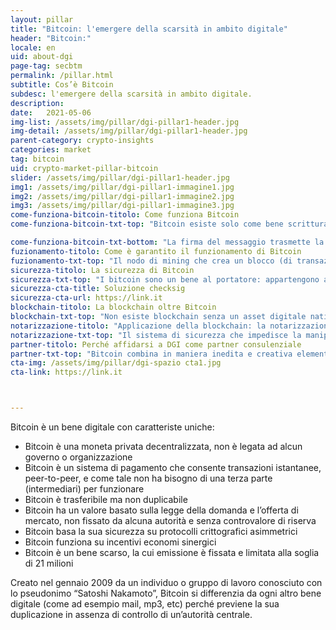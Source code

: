 ```yaml
---
layout: pillar
title: "Bitcoin: l'emergere della scarsità in ambito digitale"
header: "Bitcoin:"
locale: en
uid: about-dgi
page-tag: secbtm
permalink: /pillar.html
subtitle: Cos’è Bitcoin
subdesc: l'emergere della scarsità in ambito digitale.
description: 
date:   2021-05-06
img-list: /assets/img/pillar/dgi-pillar1-header.jpg
img-detail: /assets/img/pillar/dgi-pillar1-header.jpg
parent-category: crypto-insights
categories: market
tag: bitcoin
uid: crypto-market-pillar-bitcoin
slider: /assets/img/pillar/dgi-pillar1-header.jpg
img1: /assets/img/pillar/dgi-pillar1-immagine1.jpg
img2: /assets/img/pillar/dgi-pillar1-immagine2.jpg
img3: /assets/img/pillar/dgi-pillar1-immagine3.jpg
come-funziona-bitcoin-titolo: Come funziona Bitcoin 
come-funziona-bitcoin-txt-top: "Bitcoin esiste solo come bene scritturale, transazione registrata su un libro mastro digitale pubblico, chiamato blockchain. Questo registro delle transazioni bitcoin tiene traccia di tutte le transazioni nel tempo, e ne permette il trasferimento da un detentore ad un altro, in maniera totalmente trasparente, annotando tutti i cambi di proprietà.<br><br>Per trasferire bitcoin si usa la crittografia asimmetrica basata su chiave privata e chiave pubblica, sistema utilizzato nell’ambito della sicurezza informatica per codificare e decodificare i messaggi (tipico della firma digitale). La crittografia asimmetrica associa a ciascun detentore di bitcoin due chiavi matematicamente collegate tra loro: la chiave privata, usata per generare la firma digitale di una transazione, e la chiave pubblica, usata da terzi per verificare la firma digitale stessa. <br><br>La transazione è un messaggio che contiene la quantità di bitcoin da trasferire e l’indirizzo del destinatario, in forma esplicita, e la chiave pubblica, l’informazione identificativa del mittente, in forma implicita. Il messaggio è firmato dal mittente con la propria chiave privata."

come-funziona-bitcoin-txt-bottom: "La firma del messaggio trasmette la transazione alla reta Bitcoin, dove ne viene controllata la validità: la chiave pubblica permette infatti di constatare se i bitcoin che si vogliono trasferire siano effettivamente nella disponibilità dell’indirizzo corrispondente e quindi ultimamente del detentore della corrispondente chiave privata usata per firmare la transazione.<br><br>Se la transazione è quindi complessivamente valida, viene registrata sulla blockchain mettendo i bitcoin trasferiti a disposizione di un nuovo indirizzo. Questo nuovo indirizzo deriva anch’esso da una chiave pubblica, la cui corrispondente chiave privata è a quel punto la sola che potrà spenderli ulteriormente.<br><br>Ogni transazione è validata da tutti i nodi della rete, ma la sua finalizzazione avviene quando entra nel registro transazionale, la blockchain, cioè catena di blocchi. Le transazioni sono, infatti, accorpate in blocchi concatenati sequenzialmente, il che permette il controllo di tutte le transazioni passate, presenti e future. I blocchi possono essere creati da qualsiasi nodo della rete Bitcoin (in questo caso chiamato nodo di mining, o miner), a patto che fornisca la proof-of-work prevista dal protocollo, cioè la prova di aver effettuato il lavoro computazionale necessario. <br><br>Dal momento in cui la transazione è finalizzata, i Bitcoin sono a disposizione del beneficiario della transazione. <br><br>Si fa, quindi, riferimento a Bitcoin (con la b maiuscola) per il protocollo, il software, mentre per bitcoin (con la b minuscola) si intende la valuta, l’unità del bene digitale: i bitcoin sono trasferiti usando il protocollo Bitcoin."
fuzionamento-titolo: Come è garantito il funzionamento di Bitcoin
fuzionamento-txt-top: "Il nodo di mining che crea un blocco (di transazioni) è ricompensato con l’emissione di nuovi bitcoin, attraverso una transazione speciale (coinbase) inclusa nello stesso blocco: questo incentivo economico motiva i nodi di mining a svolgere questo lavoro computazionale, e viene utilizzato anche per coprire i costi del mantenimento della rete Bitcoin.<br><br>Questa remunerazione è inoltre cruciale per incentivare il comportamento onesto dei miner: se un blocco contenesse transazioni invalide (o transazioni “valide” che tentano però di spendere due volte gli stessi bitcoin) verrebbe rigettato dagli altri nodi come invalido, con l’effetto di annullare anche la ricompensa del miner contenuta nel blocco. <br><br>È l’accumularsi di questo lavoro che rende sicura la blockchain: i miner competono per la l’incentivo economico ed investono in potenza computazionale; maggiore potenza computazionale rende il network più sicuro; maggiore sicurezza fa crescere il valore di bitcoin; la remunerazione di signoraggio diventa quindi ancora più appetibile per i miner."
sicurezza-titolo: La sicurezza di Bitcoin
sicurezza-txt-top: "I bitcoin sono un bene al portatore: appartengono a chi è tecnicamente capace di spenderli, cioè di trasferirli ad altri. Ciò significa, sulla base del protocollo Bitcoin, che i bitcoin appartengono a chi possiede la chiave privata. <br><br>La chiave privata deve quindi restare segreta, ed essere conservata in modo sicuro: chiunque ne abbia accesso può firmare con quella una disposizione di trasferimento e la firma è verificabile da tutti i nodi utilizzando la corrispondente chiave pubblica. Ciò significa che chiunque entri in possesso, in qualsiasi modo, delle chiavi private può rubare i bitcoin ad esse associati; inoltre, se si perdono le chiavi private, i bitcoin sono persi e non c’è alcun modo per recuperarli, perché le transazioni non sono reversibili o in alcun modo alterabili. <br><br>La gestione personale delle chiavi private è possibile tramite diversi strumenti, come per esempio software wallet o hardware wallet. Quando il patrimonio in bitcoin inizia ad essere consistente è però opportuno valutate servizi di custodia professionali: oltre a garantire la sicurezza di bitcoin, anche attraverso coperture assicurative, ne consentono il trasferimento nell’asse ereditario. <br><br>La scelta di un custode professionale deve essere basata su pochi ma importanti fattori: conformità regolamentare, trasparenza nel dimostrare l’effettiva giacenza dei bitcoin ricevuti in custodia, indipendenza tra il capitale aziendale e i bitcoin detenuti sotto custodia."
sicurezza-cta-title: Soluzione checksig
sicurezza-cta-url: https://link.it
blockchain-titolo: La blockchain oltre Bitcoin 
blockchain-txt-top: "Non esiste blockchain senza un asset digitale nativo. La blockchain in sé è solo una struttura dati poco flessibile, disegnata per rendere complicata la sua manipolazione. Rappresenta un “registro condiviso” (nel caso di bitcoin il registro delle transazioni) su cui i nodi della rete raggiungono il consenso. <br><br>Il consenso distribuito in rete è un problema di computer science sostanzialmente irrisolvibile; bitcoin lo risolve con lo stratagemma di teoria dei giochi spiegato prima: un incentivo economico affinché i nodi della rete siano onesti. Questo è possibile solo avendo un asset digitale nativo sulla blockchain, quindi sfruttando la ricchezza che origina dal signoraggio per incentivare l’onestà e coprire i costi del network. È invece un grande bluff parlare di “registro condiviso” senza spiegare come si possa raggiungere il consenso sullo stesso.<br><br>Non abbiamo ancora visto alcuna applicazione concreta della chimera nota come “blockchain senza bitcoin”. Nulla nemmeno da consorzi come R3, HyperLedger o l’Enterprise Ethereum Alliance, che hanno ottenuto investimenti per centinaia di milioni ed hanno tra i partecipanti tutte le principali istituzioni finanziarie, società tecnologiche e di consulenza. <br><br>Sebbene queste ed altre iniziative abbiano importanti obiettivi industriali, per esempio il miglioramento di processi tradizionali, tali obiettivi non sono tecnicamente ottenibili attraverso implementazioni che puntano sulla blockchain senza bitcoin. In questi casi, si allude alla tecnologia blockchain in riferimento al possibile rafforzamento di processi esistenti con tecniche crittografiche rese popolari da bitcoin. <br><br>L’unica applicazione non monetaria di bitcoin che rispetta il protocollo informatico è la cosiddetta notarizzazione."
notarizzazione-titolo: "Applicazione della blockchain: la notarizzazione"
notarizzazione-txt-top: "Il sistema di sicurezza che impedisce la manipolazione della transazione bitcoin garantisce anche l’immutabilità e la datazione (marcatura temporale) non ripudiabile dell’hash-value. L’hash-value di una base dati, cioè un identificativo equivalente ad una univoca impronta digitale, viene associato ad una transazione bitcoin, come se venisse scritto nel campo “causale” della transazione. <br><br>La notarizzazione è l’implicita certificazione dell’esistenza di quella base dati, e ne consente la pubblica verifica di mancata alterazione e di datazione.<br><br>Esiste anche un protocollo aperto, OpenTimestamps, che definisce uno standard di notarizzazione estremamente scalabile che non impatta negativamente sul funzionamento del network bitcoin. <br><br>La notarizzazione può sembrare banale... in realtà è molto potente poiché nel futuro il mondo potrebbe “parassitare” la sicurezza di bitcoin per mettere in sicurezza tutte le basi dati ed altri sistemi transazionali: ha quindi una applicazione industriale. Se bitcoin è oro digitale, la notarizzazione è l’equivalente della gioielleria: inessenziale per l’oro, ma efficacissima nel mostrarne la bellezza."
partner-titolo: Perché affidarsi a DGI come partner consulenziale
partner-txt-top: "Bitcoin combina in maniera inedita e creativa elementi di crittografia, teoria monetaria ed economica, sistemi distribuiti e teoria dei giochi: Bitcoin è un esperimento ardito che potrebbe ancora fallire, ma culturalmente fondato e tecnologicamente robusto.<br><br>La sua resilienza sta convincendo un numero crescente di persone che l’esperimento possa aver successo, ma il fenomeno Bitcoin è finora frainteso nelle sue caratteristiche e ambizioni anche dalle autorità di regolamentazione.<br><br>Il Digital Gold Institute promuove queste tematiche nel dibattito pubblico e nel mondo accademico attraverso ricerca e sviluppo, formazione, consulenza operativa e strategica dal 2018, affermandosi il principale think tank italiano dedicato al fenomeno Bitcoin inteso come esperimento per la creazione della scarsità in ambito digitale.<br><br>In partnership con l’Università degli Studi di Milano-Bicocca, DGI è membro fondatore del Crypto Asset Lab, la cui conferenza annuale è co-organizzata assieme alla direzione generale Joint Research Center (JRC) della Commissione Europea<br><br>L’attività di divulgazione curata anche personalmente dal fondatore dell’Istituto Ferdinando Ametrano, professore di “Bitcoin e Blockchain” all’Università Milano Bicocca, mira proprio a promuovere l’informazione sulla vera natura di Bitcoin, la sua rilevanza in questo momento storico e culturale per la storia della moneta ed il diritto alla privacy, a favore del contrasto ai criminali che utilizzassero bitcoin per truffe o frodi.<br><br>Siamo di fronte a un cambiamento di paradigma culturale, non ad una semplice innovazione tecnologica. Ed è per questo che occorre valutare l’applicabilità di progetti ed investimenti con partner affidabili, garantiti da credenziali istituzionali e riconoscibilità accademica, tra i quali si distingue il Digital Gold Institute."
cta-img: /assets/img/pillar/dgi-spazio cta1.jpg
cta-link: https://link.it



---
```


Bitcoin è un bene digitale con caratteriste uniche:

* Bitcoin è una moneta privata decentralizzata, non è legata ad alcun governo o organizzazione
* Bitcoin è un sistema di pagamento che consente transazioni istantanee, peer-to-peer, e come tale non ha bisogno di una terza parte (intermediari) per funzionare
* Bitcoin è trasferibile ma non duplicabile
* Bitcoin ha un valore basato sulla legge della domanda e l’offerta di mercato, non fissato da alcuna autorità e senza controvalore di riserva
* Bitcoin basa la sua sicurezza su protocolli crittografici asimmetrici
* Bitcoin funziona su incentivi economi sinergici 
* Bitcoin è un bene scarso, la cui emissione è fissata e limitata alla soglia di 21 milioni

Creato nel gennaio 2009 da un individuo o gruppo di lavoro conosciuto con lo pseudonimo “Satoshi Nakamoto”, Bitcoin si differenzia da ogni altro bene digitale (come ad esempio mail, mp3, etc) perché previene la sua duplicazione in assenza di controllo di un’autorità centrale.

